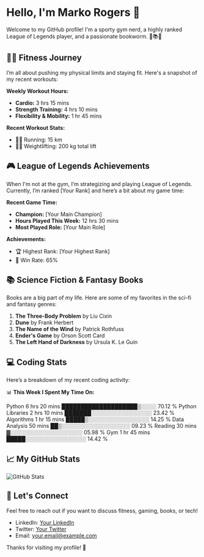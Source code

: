# Hello, I'm Marko Rogers 👋

Welcome to my GitHub profile! I'm a sporty gym nerd, a highly ranked League of Legends player, and a passionate bookworm. 🚀📚💪

## 🏋️‍♂️ Fitness Journey
I’m all about pushing my physical limits and staying fit. Here's a snapshot of my recent workouts:

**Weekly Workout Hours:**
- **Cardio:** 3 hrs 15 mins
- **Strength Training:** 4 hrs 10 mins
- **Flexibility & Mobility:** 1 hr 45 mins

**Recent Workout Stats:**
- 🏃‍♂️ Running: 15 km
- 🏋️‍♂️ Weightlifting: 200 kg total lift

## 🎮 League of Legends Achievements
When I'm not at the gym, I’m strategizing and playing League of Legends. Currently, I’m ranked [Your Rank] and here’s a bit about my game time:

**Recent Game Time:**
- **Champion:** [Your Main Champion]
- **Hours Played This Week:** 12 hrs 30 mins
- **Most Played Role:** [Your Main Role]

**Achievements:**
- 🏆 Highest Rank: [Your Highest Rank]
- 💪 Win Rate: 65%

## 📚 Science Fiction & Fantasy Books
Books are a big part of my life. Here are some of my favorites in the sci-fi and fantasy genres:

1. **The Three-Body Problem** by Liu Cixin
2. **Dune** by Frank Herbert
3. **The Name of the Wind** by Patrick Rothfuss
4. **Ender's Game** by Orson Scott Card
5. **The Left Hand of Darkness** by Ursula K. Le Guin

## 💻 Coding Stats
Here’s a breakdown of my recent coding activity:

📊 **This Week I Spent My Time On:**

Python 6 hrs 20 mins ████████████████████▒░░░░ 70.12 %
Python Libraries 2 hrs 10 mins ███████░░░░░░░░░░░░░░░░ 23.42 %
Algorithms 1 hr 15 mins █████▒░░░░░░░░░░░░░░░░ 14.25 %
Data Analysis 50 mins ██▒░░░░░░░░░░░░░░░░░░ 09.23 %
Reading 30 mins ▓░░░░░░░░░░░░░░░░░░░ 05.98 %
Gym 1 hr 45 mins █████░░░░░░░░░░░░░░░░ 14.42 %


## 📈 My GitHub Stats
![GitHub Stats](https://github-readme-stats.vercel.app/api?username=MarkoRogers&show_icons=true&hide_title=true&hide_border=true&count_private=true&include_all_commits=true)

## 💬 Let's Connect
Feel free to reach out if you want to discuss fitness, gaming, books, or tech!

- LinkedIn: [Your LinkedIn](https://linkedin.com/in/your-profile)
- Twitter: [Your Twitter](https://twitter.com/your-profile)
- Email: [your.email@example.com](mailto:your.email@example.com)

Thanks for visiting my profile! 🙌



